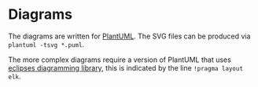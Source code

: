 # Diagrams
The diagrams are written for [PlantUML](https://plantuml.com/). The SVG files can be produced via `plantuml -tsvg *.puml`.

The more complex diagrams require a version of PlantUML that uses [eclipses diagramming library](https://plantuml.com/elk),
this is indicated by the line `!pragma layout elk`.

